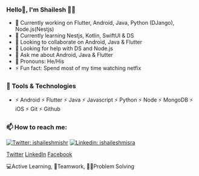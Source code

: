 ### Hello👋, I'm Shailesh 🙋‍♂️

- 🔭 Currently working on Flutter, Android, Java, Python (DJango), Node.js(Nestjs)
- 🌱 Currently learning Nestjs, Kotlin, SwiftUI & DS
- 👯 Looking to collaborate on Android, Java & Flutter
- 🤔 Looking for help with DS and Node.js
- 💬 Ask me about Android, Java & Flutter
- 🤔 Pronouns: He/His
- ⚡ Fun fact: Spend most of my time watching netfix

### 🔭 Tools & Technologies

- ⚡ Android ⚡ Flutter ⚡ Java ⚡ Javascript ⚡ Python ⚡ Node ⚡ MongoDB ⚡ iOS ⚡ Git ⚡ Github

### 📫 How to reach me:

[![Twitter: ishaileshmishr](https://img.shields.io/twitter/follow/ishaileshmishr?style=social)](https://twitter.com/ishaileshmishr)
[![Linkedin: ishaileshmisra](https://img.shields.io/badge/-ishaileshmisra-blue?style=flat-square&logo=Linkedin&logoColor=white&link=https://www.linkedin.com/in/ishaileshmishra/)](https://www.linkedin.com/in/ishaileshmisra/)

[Twitter](https://www.twitter.com/ishaileshmishr)
[LinkedIn](https://www.linkedin.com/in/ishaileshmisra)
[Facebook](https://www.facebook.com/ishaielshmishra)

💻Active Learning, 🤝Teamwork, 👨‍💻Problem Solving
